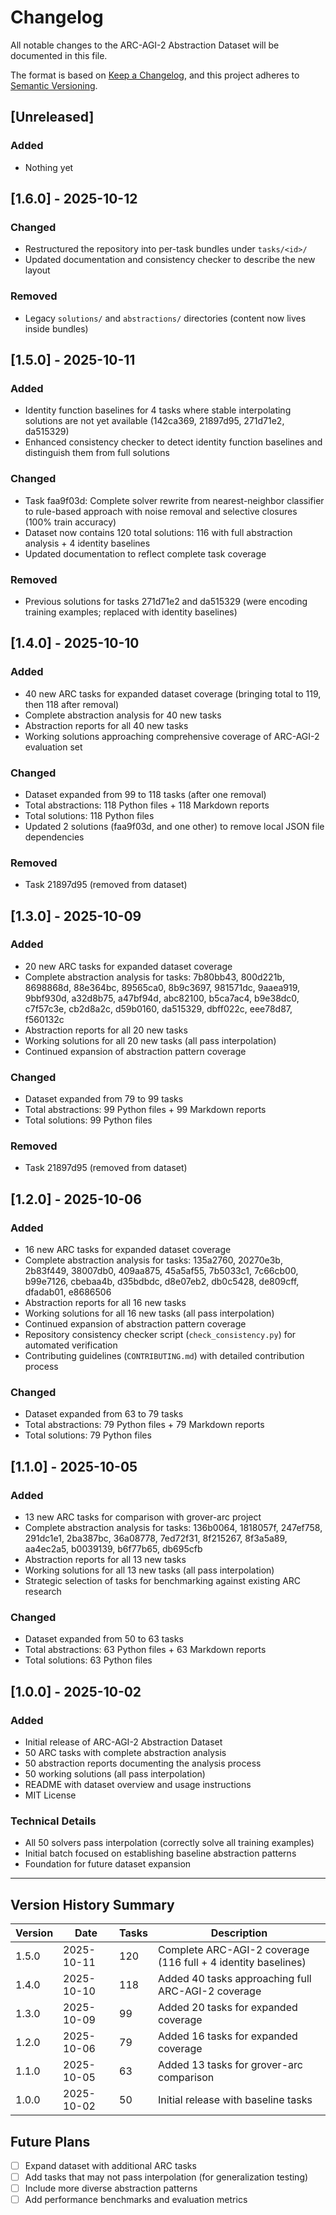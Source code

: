 # Changelog

All notable changes to the ARC-AGI-2 Abstraction Dataset will be documented in this file.

The format is based on [Keep a Changelog](https://keepachangelog.com/en/1.0.0/),
and this project adheres to [Semantic Versioning](https://semver.org/spec/v2.0.0.html).

## [Unreleased]

### Added
- Nothing yet

## [1.6.0] - 2025-10-12

### Changed
- Restructured the repository into per-task bundles under `tasks/<id>/`
- Updated documentation and consistency checker to describe the new layout

### Removed
- Legacy `solutions/` and `abstractions/` directories (content now lives inside bundles)

## [1.5.0] - 2025-10-11

### Added
- Identity function baselines for 4 tasks where stable interpolating solutions are not yet available (142ca369, 21897d95, 271d71e2, da515329)
- Enhanced consistency checker to detect identity function baselines and distinguish them from full solutions

### Changed
- Task faa9f03d: Complete solver rewrite from nearest-neighbor classifier to rule-based approach with noise removal and selective closures (100% train accuracy)
- Dataset now contains 120 total solutions: 116 with full abstraction analysis + 4 identity baselines
- Updated documentation to reflect complete task coverage

### Removed
- Previous solutions for tasks 271d71e2 and da515329 (were encoding training examples; replaced with identity baselines)

## [1.4.0] - 2025-10-10

### Added
- 40 new ARC tasks for expanded dataset coverage (bringing total to 119, then 118 after removal)
- Complete abstraction analysis for 40 new tasks
- Abstraction reports for all 40 new tasks
- Working solutions approaching comprehensive coverage of ARC-AGI-2 evaluation set

### Changed
- Dataset expanded from 99 to 118 tasks (after one removal)
- Total abstractions: 118 Python files + 118 Markdown reports
- Total solutions: 118 Python files
- Updated 2 solutions (faa9f03d, and one other) to remove local JSON file dependencies

### Removed
- Task 21897d95 (removed from dataset)

## [1.3.0] - 2025-10-09

### Added
- 20 new ARC tasks for expanded dataset coverage
- Complete abstraction analysis for tasks: 7b80bb43, 800d221b, 8698868d, 88e364bc, 89565ca0, 8b9c3697, 981571dc, 9aaea919, 9bbf930d, a32d8b75, a47bf94d, abc82100, b5ca7ac4, b9e38dc0, c7f57c3e, cb2d8a2c, d59b0160, da515329, dbff022c, eee78d87, f560132c
- Abstraction reports for all 20 new tasks
- Working solutions for all 20 new tasks (all pass interpolation)
- Continued expansion of abstraction pattern coverage

### Changed
- Dataset expanded from 79 to 99 tasks
- Total abstractions: 99 Python files + 99 Markdown reports
- Total solutions: 99 Python files

### Removed
- Task 21897d95 (removed from dataset)

## [1.2.0] - 2025-10-06

### Added
- 16 new ARC tasks for expanded dataset coverage
- Complete abstraction analysis for tasks: 135a2760, 20270e3b, 2b83f449, 38007db0, 409aa875, 45a5af55, 7b5033c1, 7c66cb00, b99e7126, cbebaa4b, d35bdbdc, d8e07eb2, db0c5428, de809cff, dfadab01, e8686506
- Abstraction reports for all 16 new tasks
- Working solutions for all 16 new tasks (all pass interpolation)
- Continued expansion of abstraction pattern coverage
- Repository consistency checker script (`check_consistency.py`) for automated verification
- Contributing guidelines (`CONTRIBUTING.md`) with detailed contribution process

### Changed
- Dataset expanded from 63 to 79 tasks
- Total abstractions: 79 Python files + 79 Markdown reports
- Total solutions: 79 Python files

## [1.1.0] - 2025-10-05

### Added
- 13 new ARC tasks for comparison with grover-arc project
- Complete abstraction analysis for tasks: 136b0064, 1818057f, 247ef758, 291dc1e1, 2ba387bc, 36a08778, 7ed72f31, 8f215267, 8f3a5a89, aa4ec2a5, b0039139, b6f77b65, db695cfb
- Abstraction reports for all 13 new tasks
- Working solutions for all 13 new tasks (all pass interpolation)
- Strategic selection of tasks for benchmarking against existing ARC research

### Changed
- Dataset expanded from 50 to 63 tasks
- Total abstractions: 63 Python files + 63 Markdown reports
- Total solutions: 63 Python files

## [1.0.0] - 2025-10-02

### Added
- Initial release of ARC-AGI-2 Abstraction Dataset
- 50 ARC tasks with complete abstraction analysis
- 50 abstraction reports documenting the analysis process
- 50 working solutions (all pass interpolation)
- README with dataset overview and usage instructions
- MIT License

### Technical Details
- All 50 solvers pass interpolation (correctly solve all training examples)
- Initial batch focused on establishing baseline abstraction patterns
- Foundation for future dataset expansion

---

## Version History Summary

| Version | Date | Tasks | Description |
|---------|------|-------|-------------|
| 1.5.0 | 2025-10-11 | 120 | Complete ARC-AGI-2 coverage (116 full + 4 identity baselines) |
| 1.4.0 | 2025-10-10 | 118 | Added 40 tasks approaching full ARC-AGI-2 coverage |
| 1.3.0 | 2025-10-09 | 99 | Added 20 tasks for expanded coverage |
| 1.2.0 | 2025-10-06 | 79 | Added 16 tasks for expanded coverage |
| 1.1.0 | 2025-10-05 | 63 | Added 13 tasks for grover-arc comparison |
| 1.0.0 | 2025-10-02 | 50 | Initial release with baseline tasks |

## Future Plans

- [ ] Expand dataset with additional ARC tasks
- [ ] Add tasks that may not pass interpolation (for generalization testing)
- [ ] Include more diverse abstraction patterns
- [ ] Add performance benchmarks and evaluation metrics
